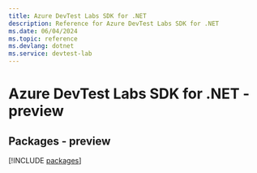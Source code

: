 ```yaml
---
title: Azure DevTest Labs SDK for .NET
description: Reference for Azure DevTest Labs SDK for .NET
ms.date: 06/04/2024
ms.topic: reference
ms.devlang: dotnet
ms.service: devtest-lab
---
```

# Azure DevTest Labs SDK for .NET - preview
## Packages - preview
[!INCLUDE [packages](devtest-labs-index.md)]